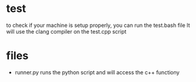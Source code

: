 



# test
to check if your machine is setup properly, you can run the test.bash file
It will use the clang compiler on the test.cpp script



# files
* runner.py
runs the python script and will access the c++ functiony

